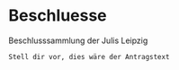 # Beschluesse
Beschlusssammlung der Julis Leipzig

```text {.line-numbers}
Stell dir vor, dies wäre der Antragstext
```
